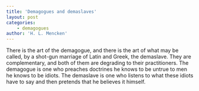 ```yaml
---
title: 'Demagogues and demaslaves'
layout: post
categories:
    - demagogues
author: 'H. L. Mencken'
---
```


There is the art of the demagogue, and there is the art of what may be called, by a shot-gun marriage of Latin and Greek, the demaslave. They are complementary, and both of them are degrading to their practitioners. The demagogue is one who preaches doctrines he knows to be untrue to men he knows to be idiots. The demaslave is one who listens to what these idiots have to say and then pretends that he believes it himself.